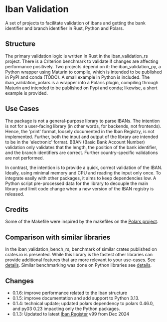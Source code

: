 # Iban Validation
A set of projects to facilitate validation of ibans and getting the bank identifier and branch identifier in Rust, Python and Polars.

## Structure
The primary validation logic is written in Rust in the iban_validation_rs project. There is a Criterion benchmark to validate if changes are affecting performance positively. Two projects depend on it: the iban_validation_py, a Python wrapper using Maturin to compile, which is intended to be published in PyPI and conda (TODO). A small example in Python is included. The iban_validation_polars is a wrapper into a Polaris plugin, compiling through Maturin and intended to be published on Pypi and conda; likewise, a short example is provided.

## Use Cases
The package is not a general-purpose library to parse IBANs. The intention is not for a user-facing library (in other words, for backends, not frontends). Hence, the 'print' format, loosely documented in the Iban Registry, is not implemented. Further, both the input and output of the library are intended to be in the 'electronic' format. BBAN (Basic Bank Account Number) validation only validates that the length, the position of the bank identifier, and the branch identifiers are correct. Further country-specific validations are not performed. 

In contrast, the intention is to provide a quick, correct validation of the IBAN. Ideally, using minimal memory and CPU and reading the input only once. To integrate easily with other packages, it aims to keep dependencies low. A Python script pre-processed data for the library to decouple the main library and limit code change when a new version of the IBAN registry is released.

## Credits
Some of the Makefile were inspired by the makefiles on the [Polars project](https://github.com/pola-rs/polars).

## Comparison with similar libraries
In the iban_validation_bench_rs, benchmark of similar crates published on crates.io is presented. While this library is the fastest other libraries can provide additional features that are more relevant to your use-cases. See [details](iban_validation_bench_rs/README.md). Similar benchmarking was done on Python libraries see [details](iban_validation_bench_py/README.md).

## Changes
 - 0.1.6: improve performance related to the Iban structure
 - 0.1.5: improve documentation and add support to Python 3.13.
 - 0.1.4: technical update; updated polars dependency to polars 0.46.0, and py03 0.23 impacting only the Python packages.
 - 0.1.3: Updated to latest [Iban Register](https://www.swift.com/standards/data-standards/iban-international-bank-account-number) v99 from Dec 2024